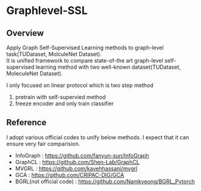 # Graphlevel-SSL

## Overview
Apply Graph Self-Supervised Learning methods to graph-level task(TUDataset, MolculeNet Dataset).  
It is unified framework to compare state-of-the art graph-level self-supervised learning method with two well-known dataset(TUDataset, MoleculeNet Dataset).  

I only focused on linear protocol which is two step method  


1) pretrain with self-supervied method
2) freeze encoder and only train classifier 

## Reference
I adopt various official codes to unify below methods.
I expect that it can ensure very fair comparision.

- InfoGraph : https://github.com/fanyun-sun/InfoGraph
- GraphCL : https://github.com/Shen-Lab/GraphCL
- MVGRL : https://github.com/kavehhassani/mvgrl
- GCA : https://github.com/CRIPAC-DIG/GCA
- BGRL(not official code) : https://github.com/Namkyeong/BGRL_Pytorch
